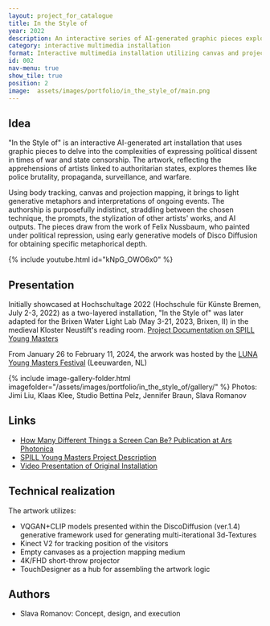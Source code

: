 ```yaml
---
layout: project_for_catalogue
title: In the Style of
year: 2022
description: An interactive series of AI-generated graphic pieces exploring challenges of critical political artistic expression under war and state censorship conditions
category: interactive multimedia installation
format: Interactive multimedia installation utilizing canvas and projection mapping.
id: 002
nav-menu: true
show_tile: true
position: 2
image:  assets/images/portfolio/in_the_style_of/main.png
---
```


## Idea

"In the Style of" is an interactive AI-generated art installation that uses graphic pieces to delve into the complexities of expressing political dissent in times of war and state censorship. The artwork, reflecting the apprehensions of artists linked to authoritarian states, explores themes like police brutality, propaganda, surveillance, and warfare. 

Using body tracking, canvas and projection mapping, it brings to light generative metaphors and interpretations of ongoing events. The authorship is purposefully indistinct, straddling between the chosen technique, the prompts, the stylization of other artists' works, and AI outputs. The pieces draw from the work of Felix Nussbaum, who painted under political repression, using early generative models of Disco Diffusion for obtaining specific metaphorical depth.

<!-- insert youtube video about an artwork -->
{% include youtube.html id="kNpG_OWO6x0" %}


## Presentation

Initially showcased at Hochschultage 2022 (Hochschule für Künste Bremen, July 2-3, 2022) as a two-layered installation, "In the Style of" was later adapted for the Brixen Water Light Lab (May 3-21, 2023, Brixen, II) in the medieval Kloster Neustift's reading room. [Project Documentation on SPILL Young Masters](https://spill.hfk-bremen.de/slava-romanov/)

From January 26 to February 11, 2024, the arwork was hosted by the [LUNA Young Masters Festival](https://mediaartfriesland.nl/archief-en/luna-2024-en/2024-ym-romanov-slava-en/) (Leeuwarden, NL) 

{% include image-gallery-folder.html imagefolder="/assets/images/portfolio/in_the_style_of/gallery/" %}
Photos: Jimi Liu, Klaas Klee, Studio Bettina Pelz, Jennifer Braun, Slava Romanov

## Links
- [How Many Different Things a Screen Can Be? Publication at Ars Photonica](https://arsphotonica.net/martina-stella-designing-an-exhibition-as-a-laboratory/)
- [SPILL Young Masters Project Description](https://spill.hfk-bremen.de/slava-romanov/)
- [Video Presentation of Original Installation](https://youtu.be/Waa8pnL6WdM)




## Technical realization
The artwork utilizes:
- VQGAN+CLIP models presented within the DiscoDiffusion (ver.1.4) generative framework used for generating multi-iterational 3d-Textures
- Kinect V2 for tracking position of the visitors
- Empty canvases as a projection mapping medium
- 4K/FHD short-throw projector
- TouchDesigner as a hub for assembling the artwork logic

## Authors

- Slava Romanov: Concept, design, and execution
